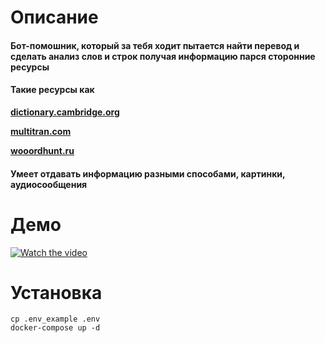 # Описание
#### Бот-помошник, который за тебя ходит пытается найти перевод и сделать анализ слов и строк получая информацию парся сторонние ресурсы
#### Такие ресурсы как 
**[dictionary.cambridge.org](https://dictionary.cambridge.org)** 

**[multitran.com](https://multitran.com)** 

**[wooordhunt.ru](https://wooordhunt.ru)** 

#### Умеет отдавать информацию разными способами, картинки, аудиосообщения

# Демо
[![Watch the video](https://i.imgur.com/vKb2F1B.png)](https://github.com/efremovigor/telegram-bot-golang/blob/master/deno.mp4)

# Установка
```
cp .env_example .env
docker-compose up -d
```